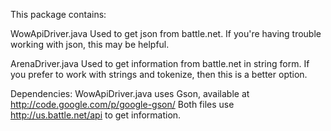 This package contains:

WowApiDriver.java	Used to get json from battle.net.  If you're having trouble working with json, this may be helpful.

ArenaDriver.java	Used to get information from battle.net in string form.  If you prefer to work with strings and tokenize, then this is a better option.

Dependencies:
WowApiDriver.java uses Gson, available at http://code.google.com/p/google-gson/
Both files use http://us.battle.net/api to get information.